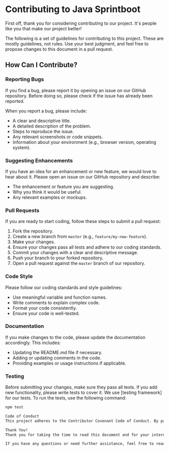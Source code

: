 # Contributing to Java Sprintboot

First off, thank you for considering contributing to our project. It's people like you that make our project better!

The following is a set of guidelines for contributing to this project. These are mostly guidelines, not rules. Use your best judgment, and feel free to propose changes to this document in a pull request.

## How Can I Contribute?

### Reporting Bugs

If you find a bug, please report it by opening an issue on our GitHub repository. Before doing so, please check if the issue has already been reported.

When you report a bug, please include:

- A clear and descriptive title.
- A detailed description of the problem.
- Steps to reproduce the issue.
- Any relevant screenshots or code snippets.
- Information about your environment (e.g., browser version, operating system).

### Suggesting Enhancements

If you have an idea for an enhancement or new feature, we would love to hear about it. Please open an issue on our GitHub repository and describe:

- The enhancement or feature you are suggesting.
- Why you think it would be useful.
- Any relevant examples or mockups.

### Pull Requests

If you are ready to start coding, follow these steps to submit a pull request:

1. Fork the repository.
2. Create a new branch from `master` (e.g., `feature/my-new-feature`).
3. Make your changes.
4. Ensure your changes pass all tests and adhere to our coding standards.
5. Commit your changes with a clear and descriptive message.
6. Push your branch to your forked repository.
7. Open a pull request against the `master` branch of our repository.

### Code Style

Please follow our coding standards and style guidelines:

- Use meaningful variable and function names.
- Write comments to explain complex code.
- Format your code consistently.
- Ensure your code is well-tested.

### Documentation

If you make changes to the code, please update the documentation accordingly. This includes:

- Updating the README.md file if necessary.
- Adding or updating comments in the code.
- Providing examples or usage instructions if applicable.

### Testing

Before submitting your changes, make sure they pass all tests. If you add new functionality, please write tests to cover it. We use [testing framework] for our tests. To run the tests, use the following command:

```sh
npm test

Code of Conduct
This project adheres to the Contributor Covenant Code of Conduct. By participating, you are expected to uphold this code. Please report unacceptable behavior to @zexarcore.

Thank You!
Thank you for taking the time to read this document and for your interest in contributing to our project. We value your contributions and look forward to working with you!

If you have any questions or need further assistance, feel free to reach out to us at zexarcore.